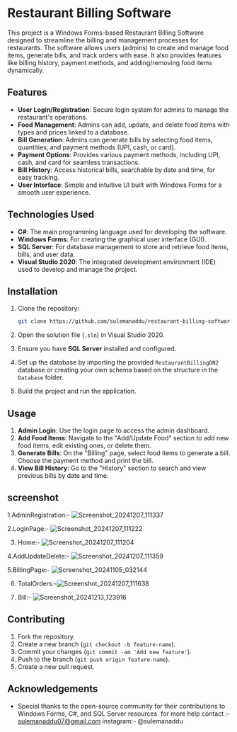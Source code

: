 # Restaurant Billing Software

This project is a Windows Forms-based Restaurant Billing Software designed to streamline the billing and management processes for restaurants. The software allows users (admins) to create and manage food items, generate bills, and track orders with ease. It also provides features like billing history, payment methods, and adding/removing food items dynamically.

## Features

- **User Login/Registration**: Secure login system for admins to manage the restaurant's operations.
- **Food Management**: Admins can add, update, and delete food items with types and prices linked to a database.
- **Bill Generation**: Admins can generate bills by selecting food items, quantities, and payment methods (UPI, cash, or card).
- **Payment Options**: Provides various payment methods, including UPI, cash, and card for seamless transactions.
- **Bill History**: Access historical bills, searchable by date and time, for easy tracking.
- **User Interface**: Simple and intuitive UI built with Windows Forms for a smooth user experience.

## Technologies Used

- **C#**: The main programming language used for developing the software.
- **Windows Forms**: For creating the graphical user interface (GUI).
- **SQL Server**: For database management to store and retrieve food items, bills, and user data.
- **Visual Studio 2020**: The integrated development environment (IDE) used to develop and manage the project.

## Installation

1. Clone the repository:
    ```bash
    git clone https://github.com/sulemanaddu/restaurant-billing-software.git
    ```

2. Open the solution file (`.sln`) in Visual Studio 2020.

3. Ensure you have **SQL Server** installed and configured.

4. Set up the database by importing the provided `RestaurantBillingDN2` database or creating your own schema based on the structure in the `Database` folder.

5. Build the project and run the application.

## Usage

1. **Admin Login**: Use the login page to access the admin dashboard.
2. **Add Food Items**: Navigate to the "Add/Update Food" section to add new food items, edit existing ones, or delete them.
3. **Generate Bills**: On the "Billing" page, select food items to generate a bill. Choose the payment method and print the bill.
4. **View Bill History**: Go to the "History" section to search and view previous bills by date and time.

## screenshot 

1.AdminRegistration:- ![Screenshot_20241207_111337](https://github.com/user-attachments/assets/dd67657f-e288-42d4-8438-16919b7df020)
 
2.LoginPage:- ![Screenshot_20241207_111222](https://github.com/user-attachments/assets/7c663067-822b-4edc-aad2-98aab9cdf4fe)

3. Home:- ![Screenshot_20241207_111204](https://github.com/user-attachments/assets/7bd316db-3acb-4d57-a74e-fe969a03a663)
   
4.AddUpdateDelete:- ![Screenshot_20241207_111359](https://github.com/user-attachments/assets/6c3320b9-901f-461a-a61a-f7ab00c31e8c)

5.BillingPage:- ![Screenshot_20241105_032144](https://github.com/user-attachments/assets/4c64a218-0ce8-40f0-8315-64dafc3ed2dc)

6. TotalOrders:-![Screenshot_20241207_111638](https://github.com/user-attachments/assets/17592ead-589c-4553-b25c-bf9139fd8362)
   
7. Bill:- ![Screenshot_20241213_123916](https://github.com/user-attachments/assets/ec742234-86c1-4fe1-b30e-5ac7f2aa4e93)




## Contributing

1. Fork the repository.
2. Create a new branch (`git checkout -b feature-name`).
3. Commit your changes (`git commit -am 'Add new feature'`).
4. Push to the branch (`git push origin feature-name`).
5. Create a new pull request.


## Acknowledgements

- Special thanks to the open-source community for their contributions to Windows Forms, C#, and SQL Server resources.
for more help contact :- sulemanaddu07@gmail.com
instagram:- @sulemanaddu
